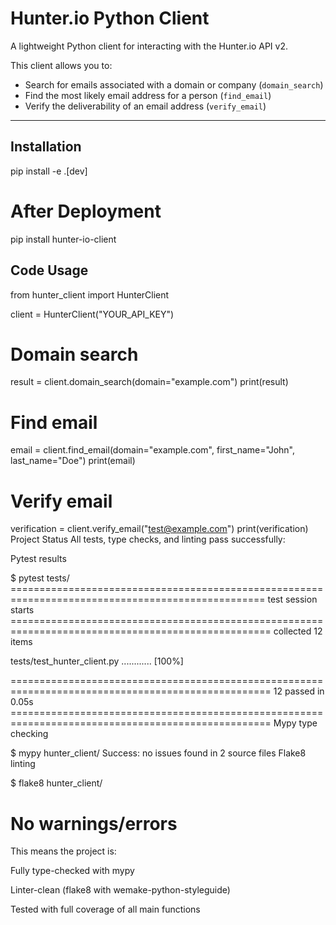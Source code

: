 # Hunter.io Python Client

A lightweight Python client for interacting with the Hunter.io API v2.

This client allows you to:

- Search for emails associated with a domain or company (`domain_search`)
- Find the most likely email address for a person (`find_email`)
- Verify the deliverability of an email address (`verify_email`)

---






## Installation

pip install -e .[dev]

# After Deployment

pip install hunter-io-client



## Code Usage


from hunter_client import HunterClient

client = HunterClient("YOUR_API_KEY")

# Domain search
result = client.domain_search(domain="example.com")
print(result)

# Find email
email = client.find_email(domain="example.com", first_name="John", last_name="Doe")
print(email)

# Verify email
verification = client.verify_email("test@example.com")
print(verification)
Project Status
All tests, type checks, and linting pass successfully:

Pytest results

$ pytest tests/
================================================================================================== test session starts ===================================================================================================
collected 12 items

tests/test_hunter_client.py ............                                                                                                                  [100%]

=================================================================================================== 12 passed in 0.05s ===================================================================================================
Mypy type checking



$ mypy hunter_client/
Success: no issues found in 2 source files
Flake8 linting

$ flake8 hunter_client/
# No warnings/errors
This means the project is:

Fully type-checked with mypy

Linter-clean (flake8 with wemake-python-styleguide)

Tested with full coverage of all main functions
